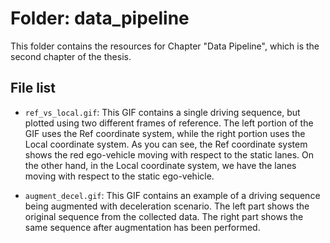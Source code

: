 # Folder: data_pipeline

This folder contains the resources for Chapter "Data Pipeline", which is the second chapter of the thesis.

## File list

* `ref_vs_local.gif`: This GIF contains a single driving sequence, but plotted using two different frames of reference. The left portion of the GIF uses the Ref coordinate system, while the right portion uses the Local coordinate system. As you can see, the Ref coordinate system shows the red ego-vehicle moving with respect to the static lanes. On the other hand, in the Local coordinate system, we have the lanes moving with respect to the static ego-vehicle.

* `augment_decel.gif`: This GIF contains an example of a driving sequence being augmented with deceleration scenario. The left part shows the original sequence from the collected data. The right part shows the same sequence after augmentation has been performed. 

